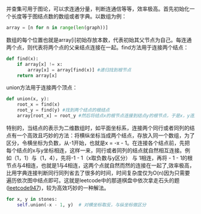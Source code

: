 并查集可用于图论，可以求连通分量，判断连通信等等，效率极高。首先初始化一个长度等于图结点数的数组或者字典。以数组为例：
````python
array = [n for n in range(len(graph))]
````
数组的每个位置也就是array[i]初始存放本数，代表初始其父节点为自己。每连通两个点，则代表将两个点的父亲结点连接在一起。find方法用于连接两个结点：
````python
def find(x):
    if array[x] != x:
        array[x] = array[find(x)] #递归找到根节点
    return array[x]
````
union方法用于连接两个顶点：
````python
def union(x, y):
    root_x = find(x)
    root_y = find(y) #找到两个结点的根结点
    array[root_x] = root_y #然后将结点x的根节点连接到结点y的根节点，于是x，y连通
````
特别的，当结点的表示为二维数组时，如平面坐标系，连接两个同行或者同列的结点有一个高效且巧妙的方法：将横纵坐标当成两个结点，存放入同一个数组，为了区分，令横坐标为负数，从-1开始，也就是x = -x - 1。在连接各个结点前，先把每个结点的x与y坐标相连，这样一来，同行或者同列的结点就自然相互连接。例如（1，1）与（1，4），先将-1 - 1（x取负数与y区分） 与 1相连，再将 - 1 - 1的根节点与4相连，也就是1与4相连，这两个点就自然而然的连接在一起了,效率极高，比用字典连接判断同行同列省去了很多的时间，时间复杂度仅为O(n)因为只需要遍历依次图中结点即可。这就是leetcode中的那道棋盘中依次拿走石头的题([leetcode947](https://leetcode-cn.com/problems/most-stones-removed-with-same-row-or-column/))，较为高效巧妙的一种解法。
````python
for x, y in stones:
    self.union(-x - 1, y)  # 对横坐标取反，与纵坐标做区分
````
